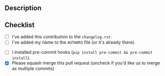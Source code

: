 ## Description
<!--- Describe your changes in detail. -->



## Checklist
<!--- We appreciate your help and want to give you credit. Please take a moment to put an `x` in the boxes below as you complete them. -->
- [ ] I've added this contribution to the `changelog.rst`.
- [ ] I've added my name to the `AUTHORS` file (or it's already there).
<!-- We would appreciate if you comply with our code style guidelines. -->
- [ ] I installed pre-commit hooks (`pip install pre-commit && pre-commit install`).
- [x] Please squash merge this pull request (uncheck if you'd like us to merge as multiple commits)
